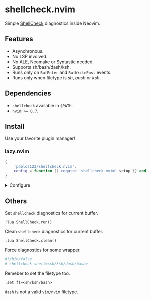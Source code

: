 # shellcheck.nvim
Simple [ShellCheck](https://www.shellcheck.net/) diagnostics inside Neovim.

## Features
- Asynchronous.
- No LSP involved.
- No ALE, Neomake or Syntastic needed.
- Supports sh/bash/dash/ksh.
- Runs only on `BufEnter` and `BufWritePost` events.
- Runs only when filetype is _sh_, _bash_ or _ksh_.

## Dependencies
- `shellcheck` available in `$PATH`.
- `nvim >= 0.7`.

## Install
Use your favorite plugin manager!

### lazy.nvim
```lua
{
    'pablos123/shellcheck.nvim',
    config = function () require 'shellcheck-nvim'.setup {} end
}
```

<details>
<summary>Configure</summary>

```lua
{
    'pablos123/shellcheck.nvim',
    config = function ()
        -- Pass options to the shellcheck command.
        require 'shellcheck-nvim'.setup {
            shellcheck_options = { '-x', '--enable=all', },
        }
    end
}
```

</details>

## Others
Set `shellcheck` diagnostics for current buffer.

```vim
:lua ShellCheck.run()
```

Clean `shellcheck` diagnostics for current buffer.

```vim
:lua ShellCheck.clean()
```

Force diagnostics for some wrapper.
```bash
#!/bin/false
# shellcheck shell=<sh/ksh/dash/bash>
```
Remeber to set the filetype too.
```vim
:set ft=<sh/ksh/bash>
```
`dash` is not a valid `vim/nvim` filetype.
